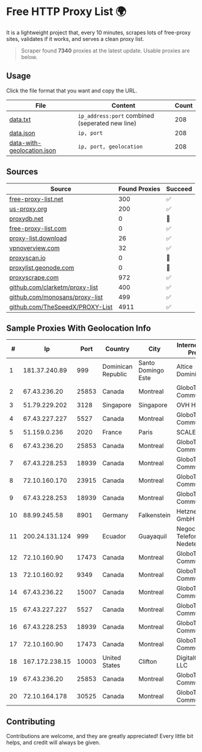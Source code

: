
# Free HTTP Proxy List 🌍

It is a lightweight project that, every 10 minutes, scrapes lots of free-proxy sites, validates if it works, and serves a clean proxy list.


> Scraper found **7340** proxies at the latest update. Usable proxies are below.

## Usage

Click the file format that you want and copy the URL.


|File|Content|Count|
|----|-------|-----|
|[data.txt](https://raw.githubusercontent.com/themiralay/Proxy-List-World/master/data.txt)|`ip_address:port` combined (seperated new line)|208|
|[data.json](https://raw.githubusercontent.com/themiralay/Proxy-List-World/master/data.json)|`ip, port`|208|
|[data-with-geolocation.json](https://raw.githubusercontent.com/themiralay/Proxy-List-World/master/data-with-geolocation.json)|`ip, port, geolocation`|208|

## Sources

|Source|Found Proxies|Succeed|
|------|-------------|-------|
|[free-proxy-list.net](https://free-proxy-list.net)|300|✅|
|[us-proxy.org](https://www.us-proxy.org)|200|✅|
|[proxydb.net](http://proxydb.net)|0|🚫|
|[free-proxy-list.com](https://free-proxy-list.com/?page=&port=&type%5B%5D=http&type%5B%5D=https&up_time=0&search=Search)|0|✅|
|[proxy-list.download](https://www.proxy-list.download/HTTP)|26|✅|
|[vpnoverview.com](https://vpnoverview.com/privacy/anonymous-browsing/free-proxy-servers)|32|✅|
|[proxyscan.io](https://www.proxyscan.io)|0|🚫|
|[proxylist.geonode.com](https://proxylist.geonode.com/api/proxy-list?limit=300&page=1&sort_by=lastChecked&sort_type=desc&protocols=http,https)|0|🚫|
|[proxyscrape.com](https://api.proxyscrape.com/v2/?request=displayproxies&protocol=http&timeout=10000&country=all&ssl=all&anonymity=all)|972|✅|
|[github.com/clarketm/proxy-list](https://raw.githubusercontent.com/clarketm/proxy-list/master/proxy-list-raw.txt)|400|✅|
|[github.com/monosans/proxy-list](https://raw.githubusercontent.com/monosans/proxy-list/main/proxies/http.txt)|499|✅|
|[github.com/TheSpeedX/PROXY-List](https://raw.githubusercontent.com/TheSpeedX/PROXY-List/master/http.txt)|4911|✅|


## Sample Proxies With Geolocation Info

|#|Ip|Port|Country|City|Internet Service Provider|
|-|--|----|-------|----|-------------------------|
|1|181.37.240.89|999|Dominican Republic|Santo Domingo Este|Altice Dominicana S.A.|
|2|67.43.236.20|25853|Canada|Montreal|GloboTech Communications|
|3|51.79.229.202|3128|Singapore|Singapore|OVH Hosting|
|4|67.43.227.227|5527|Canada|Montreal|GloboTech Communications|
|5|51.159.0.236|2020|France|Paris|SCALEWAY|
|6|67.43.236.20|25853|Canada|Montreal|GloboTech Communications|
|7|67.43.228.253|18939|Canada|Montreal|GloboTech Communications|
|8|72.10.160.170|23915|Canada|Montreal|GloboTech Communications|
|9|67.43.228.253|18939|Canada|Montreal|GloboTech Communications|
|10|88.99.245.58|8901|Germany|Falkenstein|Hetzner Online GmbH|
|11|200.24.131.124|999|Ecuador|Guayaquil|Negocios Y Telefonia Nedetel S.A|
|12|72.10.160.90|17473|Canada|Montreal|GloboTech Communications|
|13|72.10.160.92|9349|Canada|Montreal|GloboTech Communications|
|14|67.43.236.22|15007|Canada|Montreal|GloboTech Communications|
|15|67.43.227.227|5527|Canada|Montreal|GloboTech Communications|
|16|67.43.228.253|18939|Canada|Montreal|GloboTech Communications|
|17|72.10.160.90|17473|Canada|Montreal|GloboTech Communications|
|18|167.172.238.15|10003|United States|Clifton|DigitalOcean, LLC|
|19|67.43.236.20|25853|Canada|Montreal|GloboTech Communications|
|20|72.10.164.178|30525|Canada|Montreal|GloboTech Communications|



## Contributing

Contributions are welcome, and they are greatly appreciated! Every
little bit helps, and credit will always be given.

